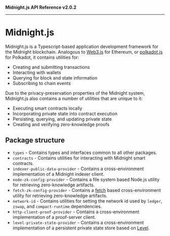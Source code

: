 **Midnight.js API Reference v2.0.2**

***

# Midnight.js

Midnight.js is a Typescript-based application development framework for the 
Midnight blockchain. Analogous to [Web3.js](https://web3js.org/) for Ethereum, or
[polkadot.js](https://polkadot.js.org/) for Polkadot, it contains utilities for:

- Creating and submitting transactions
- Interacting with wallets
- Querying for block and state information
- Subscribing to chain events

Due to the privacy-preservation properties of the Midnight system, Midnight.js also 
contains a number of utilities that are unique to it:

- Executing smart contracts locally
- Incorporating private state into contract execution
- Persisting, querying, and updating private state
- Creating and verifying zero-knowledge proofs

## Package structure

- `types` - Contains types and interfaces common to all other packages.
- `contracts` - Contains utilities for interacting with Midnight smart contracts.
- `indexer-public-data-provider` - Contains a cross-environment implementation of a Midnight indexer client.
- `node-zk-config-provider` - Contains a file system based Node.js utility for retrieving zero-knowledge artifacts.
- `fetch-zk-config-provider` - Contains a [fetch](https://developer.mozilla.org/en-US/docs/Web/API/Fetch_API) based cross-environment utility for retrieving zero-knowledge artifacts.
- `network-id` - Contains utilities for setting the network id used by `ledger`, `zswap`, and `compact-runtime` dependencies.
- `http-client-proof-provider` - Contains a cross-environment implementation of a proof-server client.
- `level-private-state-provider` - Contains a cross-environment implementation of a persistent private state store based on [Level](https://github.com/Level/level).
